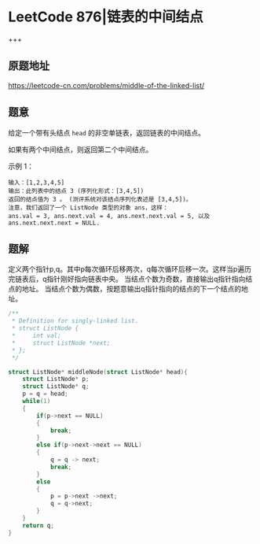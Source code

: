 # LeetCode 876|链表的中间结点

+++

## 原题地址

<https://leetcode-cn.com/problems/middle-of-the-linked-list/>

## 题意

给定一个带有头结点 `head` 的非空单链表，返回链表的中间结点。

如果有两个中间结点，则返回第二个中间结点。

 示例 1：

~~~
输入：[1,2,3,4,5]
输出：此列表中的结点 3 (序列化形式：[3,4,5])
返回的结点值为 3 。 (测评系统对该结点序列化表述是 [3,4,5])。
注意，我们返回了一个 ListNode 类型的对象 ans，这样：
ans.val = 3, ans.next.val = 4, ans.next.next.val = 5, 以及 ans.next.next.next = NULL.
~~~



## 题解

定义两个指针p,q。其中p每次循环后移两次，q每次循环后移一次。这样当p遍历完链表后，q指针刚好指向链表中央。
当结点个数为奇数，直接输出q指针指向结点的地址。
当结点个数为偶数，按题意输出q指针指向的结点的下一个结点的地址。

~~~c
/**
 * Definition for singly-linked list.
 * struct ListNode {
 *     int val;
 *     struct ListNode *next;
 * };
 */

struct ListNode* middleNode(struct ListNode* head){
    struct ListNode* p;
    struct ListNode* q;
    p = q = head;
    while(1)
    {
        if(p->next == NULL)
        {
            break;
        }
        else if(p->next->next == NULL)
        {
            q = q -> next;
            break;
        }
        else
        {
            p = p->next ->next;
            q = q->next;
        }
    }
    return q;
}
~~~

